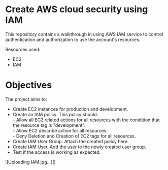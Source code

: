 <h1>Create AWS cloud security using IAM</h1>

This repository contains a walkthrough in using AWS IAM service to control authentication and authorization to use the account's resources. 

Resources used:
- EC2
- IAM

<h1>Objectives</h1>
The project aims to:
<ul>
  <li>Create EC2 instances for production and development.</li>
  <li>Create an IAM policy. This policy should:</li>
    - Allow all EC2 related actions for all resources with the conidition that the resource tag is "development".<br>
    - Allow EC2 describe action for all resources.<br>
    - Deny Deletion and Creation of EC2 tags for all resources.<br>
  <li>Create IAM User Group. Attach the created policy here.</li>
  <li>Create IAM User. Add the user to the newly created user group.</li>
  <li>Test if the access is working as expected.</li>
</ul>
![Uploading IAM.jpg…]()
